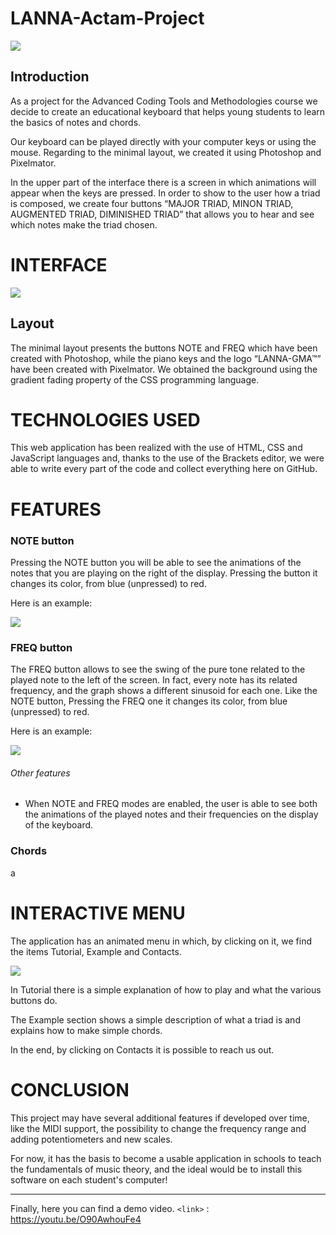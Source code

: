 # LANNA-Actam-Project

![](https://github.com/giuris/LANNA-Actam-Project/blob/main/screenshots/logo.png)

## Introduction
As a project for the Advanced Coding Tools and Methodologies course we decide to create an educational keyboard that helps young students to learn the basics of notes and chords. 

Our keyboard can be played directly with your computer keys or using the mouse. Regarding to the minimal layout, we created it using Photoshop and Pixelmator.

In the upper part of the interface there is a screen in which animations will appear when the keys are pressed. In order to show to the user how a triad is composed, we create four buttons “MAJOR TRIAD, MINON TRIAD, AUGMENTED TRIAD, DIMINISHED TRIAD” that allows you to hear and see which notes make the triad chosen.

# INTERFACE

![](https://github.com/giuris/LANNA-Actam-Project/blob/main/screenshots/layout.png)

## Layout 
The  minimal layout presents the buttons NOTE and FREQ which have been created with Photoshop, while the piano keys and the logo “LANNA-GMA™” have been created with Pixelmator.
We obtained the background using the gradient fading property of the CSS programming language. 

# TECHNOLOGIES USED
This web application has been realized with the use of HTML, CSS and JavaScript languages and, thanks to the use of the Brackets editor, we were able to write every part of the code and collect everything here on GitHub.


# FEATURES

### NOTE button
Pressing the NOTE button you will be able to see the animations of the notes that you are playing on the right of the display. 
Pressing the button it changes its color, from blue (unpressed) to red.

Here is an example:

![](https://github.com/giuris/LANNA-Actam-Project/blob/main/screenshots/notee.png)



### FREQ button
The FREQ button allows to see the swing of the pure tone related to the played note to the left of the screen. In fact, every note has its related frequency, and the graph shows a different sinusoid for each one.
Like the NOTE button, Pressing the FREQ one it changes its color, from blue (unpressed) to red.

Here is an example:

![](https://github.com/giuris/LANNA-Actam-Project/blob/main/screenshots/freqq.png)


###### Other features
- When NOTE and FREQ modes are enabled, the user is able to see both the animations of the played notes and their frequencies on the display of the keyboard. 

### Chords
a


# INTERACTIVE MENU
The application has an animated menu in which, by clicking on it, we find the items Tutorial, Example and Contacts.

![](https://github.com/giuris/LANNA-Actam-Project/blob/main/screenshots/menu.png)

In Tutorial there is a simple explanation of how to play and what the various buttons do.

The Example section shows a simple description of what a triad is and explains how to make simple chords.

In the end, by clicking on Contacts it is possible to reach us out.


# CONCLUSION
This project may have several additional features if developed over time, like the MIDI support, the possibility to change the frequency range and adding potentiometers and new scales.

For now, it has the basis to become a usable application in schools to teach the fundamentals of music theory, and the ideal would be to install this software on each student's computer!

------------------------------------

Finally, here you can find a demo video.
`<link>` : <https://youtu.be/O90AwhouFe4>
